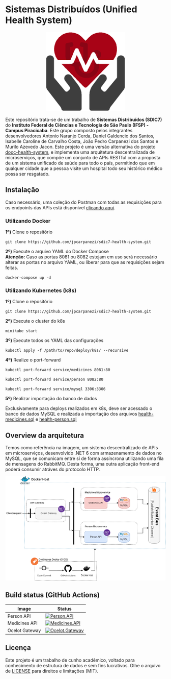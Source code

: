 # Sistemas Distribuídos (Unified Health System)

<p align="center"><img src="https://github.com/jpcarpanezi/sdic7-health-system/blob/master/img/logo.png" width="250px"></p>

Este repositório trata-se de um trabalho de **Sistemas Distribuídos (SDIC7)** do **Instituto Federal de Ciências e Tecnologia de São Paulo (IFSP) - Campus Piracicaba**. Este grupo composto pelos integrantes desenvolvedores Antonio Naranjo Cerda, Daniel Galdencio dos Santos, Isabelle Caroline de Carvalho Costa, João Pedro Carpanezi dos Santos e Murilo Azevedo Jacon. Este projeto é uma versão alternativa do projeto <a href="https://github.com/jpcarpanezi/dooc-health-system">dooc-health-system</a>, e implementa uma arquitetura descentralizada de microserviços, que compõe um conjunto de APIs RESTful com a proposta de um sistema unificado de saúde para todo o país, permitindo que em qualquer cidade que a pessoa visite um hospital todo seu histórico médico possa ser resgatado.

## Instalação
Caso necessário, uma coleção do Postman com todas as requisições para os endpoints das APIs está disponível <a href="https://github.com/jpcarpanezi/sdic7-health-system/blob/master/postman_collection.json">clicando aqui</a>.

### Utilizando Docker
**1º)** Clone o repositório
```
git clone https://github.com/jpcarpanezi/sdic7-health-system.git
```

**2º)** Execute o arquivo YAML do Docker Compose<br>
**Atenção:** Caso as portas 8081 ou 8082 estejam em uso será necessário alterar as portas no arquivo YAML, ou liberar para que as requisições sejam feitas.
```
docker-compose up -d
```

### Utilizando Kubernetes (k8s)
**1º)** Clone o repositório
```
git clone https://github.com/jpcarpanezi/sdic7-health-system.git
```

**2º)** Execute o cluster do k8s
```
minikube start
```

**3º)** Execute todos os YAML das configurações
```
kubectl apply -f /path/to/repo/deploy/k8s/ --recursive
```

**4º)** Realize o port-forward
```
kubectl port-forward service/medicines 8081:80
```

```
kubectl port-forward service/person 8082:80
```

```
kubectl port-forward service/mysql 3306:3306
```

**5º)** Realizar importação do banco de dados<br>

Exclusivamente para deploys realizados em k8s, deve ser acessado o banco de dados MySQL e realizada a importação dos arquivos <a href="https://github.com/jpcarpanezi/sdic7-health-system/blob/master/deploy/databases/health-medicines.sql">health-medicines.sql</a> e <a href="https://github.com/jpcarpanezi/sdic7-health-system/blob/master/deploy/databases/health-medicines.sql">health-person.sql</a>

## Overview da arquitetura
Temos como referência na imagem, um sistema descentralizado de APIs em microserviços, desenvolvido .NET 6 com armazenamento de dados no MySQL, que se comunicam entre sí de forma assíncrona utilizando uma fila de mensagens do RabbitMQ. Desta forma, uma outra aplicação front-end poderá consumir atráves do protocolo HTTP.
<p align="center"><img src="https://github.com/jpcarpanezi/sdic7-health-system/blob/master/img/arquitetura.png"></p>

## Build status (GitHub Actions)
| Image | Status |
| ------------- | ------------- |
| Person API | [![Person.API](https://github.com/jpcarpanezi/sdic7-health-system/actions/workflows/person-api.yml/badge.svg?branch=master)](https://github.com/jpcarpanezi/sdic7-health-system/actions/workflows/person-api.yml) |
| Medicines API | [![Medicines.API](https://github.com/jpcarpanezi/sdic7-health-system/actions/workflows/medicines-api.yml/badge.svg?branch=master)](https://github.com/jpcarpanezi/sdic7-health-system/actions/workflows/medicines-api.yml) |
| Ocelot Gateway | [![Ocelot.Gateway](https://github.com/jpcarpanezi/sdic7-health-system/actions/workflows/ocelot-gateway.yml/badge.svg?branch=master)](https://github.com/jpcarpanezi/sdic7-health-system/actions/workflows/ocelot-gateway.yml) |

## Licença
Este projeto é um trabalho de cunho acadêmico, voltado para conhecimento de estrutura de dados e sem fins lucrativos. Olhe o arquivo de <a href="https://github.com/jpcarpanezi/sdic7-health-system/blob/master/LICENSE.md" target="_blank">LICENSE</a> para direitos e limitações (MIT).

